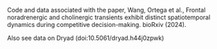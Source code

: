 Code and data associated with the paper, Wang, Ortega et al., Frontal noradrenergic and cholinergic transients exhibit distinct spatiotemporal dynamics during competitive decision-making. bioRxiv (2024).

Also see data on Dryad (doi:10.5061/dryad.h44j0zpwk)
